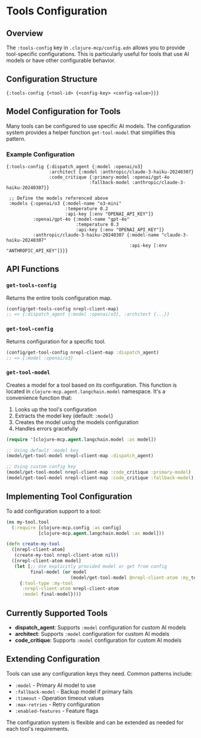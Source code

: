 # Tools Configuration

## Overview

The `:tools-config` key in `.clojure-mcp/config.edn` allows you to provide tool-specific configurations. This is particularly useful for tools that use AI models or have other configurable behavior.

## Configuration Structure

```edn
{:tools-config {<tool-id> {<config-key> <config-value>}}}
```

## Model Configuration for Tools

Many tools can be configured to use specific AI models. The configuration system provides a helper function `get-tool-model` that simplifies this pattern.

### Example Configuration

```edn
{:tools-config {:dispatch_agent {:model :openai/o3}
                :architect {:model :anthropic/claude-3-haiku-20240307}
                :code_critique {:primary-model :openai/gpt-4o
                               :fallback-model :anthropic/claude-3-haiku-20240307}}
 
 ;; Define the models referenced above
 :models {:openai/o3 {:model-name "o3-mini"
                      :temperature 0.2
                      :api-key [:env "OPENAI_API_KEY"]}
          :openai/gpt-4o {:model-name "gpt-4o"
                          :temperature 0.3
                          :api-key [:env "OPENAI_API_KEY"]}
          :anthropic/claude-3-haiku-20240307 {:model-name "claude-3-haiku-20240307"
                                              :api-key [:env "ANTHROPIC_API_KEY"]}}}
```

## API Functions

### `get-tools-config`
Returns the entire tools configuration map.

```clojure
(config/get-tools-config nrepl-client-map)
;; => {:dispatch_agent {:model :openai/o3}, :architect {...}}
```

### `get-tool-config`
Returns configuration for a specific tool.

```clojure
(config/get-tool-config nrepl-client-map :dispatch_agent)
;; => {:model :openai/o3}
```

### `get-tool-model`
Creates a model for a tool based on its configuration. This function is located in `clojure-mcp.agent.langchain.model` namespace. It's a convenience function that:
1. Looks up the tool's configuration
2. Extracts the model key (default: `:model`)
3. Creates the model using the models configuration
4. Handles errors gracefully

```clojure
(require '[clojure-mcp.agent.langchain.model :as model])

;; Using default :model key
(model/get-tool-model nrepl-client-map :dispatch_agent)

;; Using custom config key
(model/get-tool-model nrepl-client-map :code_critique :primary-model)
(model/get-tool-model nrepl-client-map :code_critique :fallback-model)
```

## Implementing Tool Configuration

To add configuration support to a tool:

```clojure
(ns my-tool.tool
  (:require [clojure-mcp.config :as config]
            [clojure-mcp.agent.langchain.model :as model]))

(defn create-my-tool
  ([nrepl-client-atom]
   (create-my-tool nrepl-client-atom nil))
  ([nrepl-client-atom model]
   (let [;; Use explicitly provided model or get from config
         final-model (or model
                        (model/get-tool-model @nrepl-client-atom :my_tool))]
     {:tool-type :my-tool
      :nrepl-client-atom nrepl-client-atom
      :model final-model})))
```

## Currently Supported Tools

- **dispatch_agent**: Supports `:model` configuration for custom AI models
- **architect**: Supports `:model` configuration for custom AI models
- **code_critique**: Supports `:model` configuration for custom AI models

## Extending Configuration

Tools can use any configuration keys they need. Common patterns include:
- `:model` - Primary AI model to use
- `:fallback-model` - Backup model if primary fails
- `:timeout` - Operation timeout values
- `:max-retries` - Retry configuration
- `:enabled-features` - Feature flags

The configuration system is flexible and can be extended as needed for each tool's requirements.
